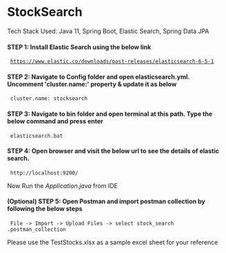 ﻿# StockSearch
 
 Tech Stack Used: Java 11, Spring Boot, Elastic Search, Spring Data JPA
 
 #### STEP 1: Install Elastic Search using the below link
 <code> https://www.elastic.co/downloads/past-releases/elasticsearch-6-5-1 </code>
 
 #### STEP 2: Navigate to Config folder and open elasticsearch.yml. Uncomment 'cluster.name:' property & update it as below
 <code> cluster.name: stocksearch </code>
 
 #### STEP 3: Navigate to bin folder and open terminal at this path. Type the below command and press enter
 <code> elasticsearch.bat </code>
 
 #### STEP 4: Open browser and visit the below url to see the details of elastic search.
 <code> http://localhost:9200/ </code>
 
 Now Run the *Application.java* from IDE
 
 #### (Optional) STEP 5: Open Postman and import postman collection by following the below steps
 <code> File -> Import -> Upload Files -> select stock_search .postman_collection </code>
 
 Please use the TestStocks.xlsx as a sample excel sheet for your reference
 
 


 

